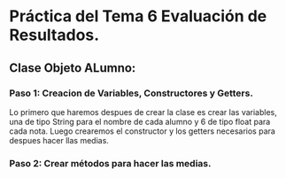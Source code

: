 # Práctica del Tema 6 Evaluación de Resultados.
## Clase Objeto ALumno:
### Paso 1: Creacion de Variables, Constructores y Getters.
Lo primero que haremos despues de crear la clase es crear las variables, una de tipo String para el nombre de cada alumno y 6 de tipo float para cada nota. Luego crearemos el constructor y los getters necesarios para despues hacer llas medias.
### Paso 2: Crear métodos para hacer las medias.
